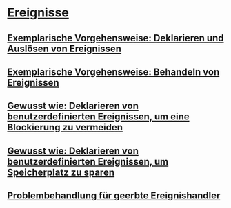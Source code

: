 # [Ereignisse](index.md)
## [Exemplarische Vorgehensweise: Deklarieren und Auslösen von Ereignissen](walkthrough-declaring-and-raising-events.md)
## [Exemplarische Vorgehensweise: Behandeln von Ereignissen](walkthrough-handling-events.md)
## [Gewusst wie: Deklarieren von benutzerdefinierten Ereignissen, um eine Blockierung zu vermeiden](how-to-declare-custom-events-to-avoid-blocking.md)
## [Gewusst wie: Deklarieren von benutzerdefinierten Ereignissen, um Speicherplatz zu sparen](how-to-declare-custom-events-to-conserve-memory.md)
## [Problembehandlung für geerbte Ereignishandler](troubleshooting-inherited-event-handlers.md)